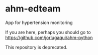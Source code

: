 # ahm-edteam

App for hypertension monitoring

If you are here, perhaps you should go to https://github.com/jorlugaqui/ahm-python

This repository is deprecated.
